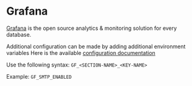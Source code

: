 # Grafana

[Grafana](https://grafana.com/) is the open source analytics & monitoring solution for every database.

Additional configuration can be made by adding additional environment variables
Here is the available [configuration documentation](https://grafana.com/docs/grafana/latest/setup-grafana/configure-grafana/)

Use the following syntax:
`GF_<SECTION-NAME>_<KEY-NAME>`

Example:
`GF_SMTP_ENABLED`
